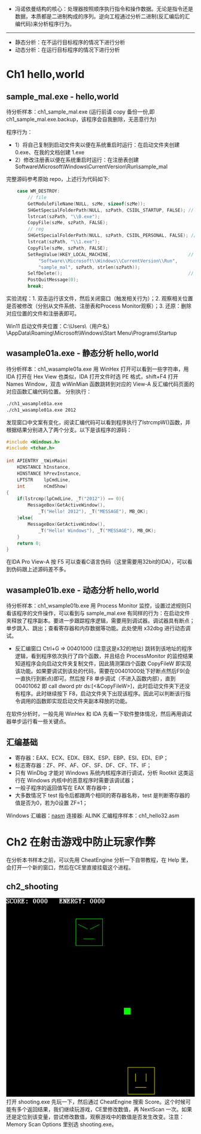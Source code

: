 - 冯诺依曼结构的核心：处理器按照顺序执行指令和操作数据。无论是指令还是数据，本质都是二进制构成的序列。逆向工程通过分析二进制(反汇编后的汇编代码)来分析程序行为。

------------
- 静态分析：在不运行目标程序的情况下进行分析
- 动态分析：在运行目标程序的情况下进行分析

# Ch1 hello,world
## sample_mal.exe - hello,world
待分析样本：ch1_sample_mal.exe (运行前请 copy 备份一份,即 ch1_sample_mal.exe.backup，该程序会自我删除，无恶意行为)

程序行为：
- 1）将自己复制到启动文件夹以便在系统重启时运行：在启动文件夹创建 0.exe、在我的文档创建 1.exe
- 2）修改注册表以便在系统重启时运行：在注册表创建 Software\\Microsoft\\Windows\\CurrentVersion\\Run\sample_mal

完整源码参考原始 repo，上述行为代码如下:
```cpp
	case WM_DESTROY:
		// file
		GetModuleFileName(NULL, szMe, sizeof(szMe));
		SHGetSpecialFolderPath(NULL, szPath, CSIDL_STARTUP, FALSE); // CSIDL_STARTUP 启动文件夹
		lstrcat(szPath, "\\0.exe");
		CopyFile(szMe, szPath, FALSE);
		// reg
		SHGetSpecialFolderPath(NULL, szPath, CSIDL_PERSONAL, FALSE); // CSIDL_PERSONAL 我的文档
		lstrcat(szPath, "\\1.exe");
		CopyFile(szMe, szPath, FALSE);
		SetRegValue(HKEY_LOCAL_MACHINE,                             // 注册表自启动项
			"Software\\Microsoft\\Windows\\CurrentVersion\\Run", 
			"sample_mal", szPath, strlen(szPath));
		SelfDelete();                                               // 自我删除(因此进行该实验前请先备份文件)
		PostQuitMessage(0);
		break;
```
实验流程：1. 双击运行该文件，然后关闭窗口（触发相关行为）；2. 观察相关位置是否被修改（分别从文件系统、注册表和Process Monitor观察）；3. 还原：删除对应位置的文件和注册表即可。

Win11 启动文件夹位置：C:\Users\（用户名）\AppData\Roaming\Microsoft\Windows\Start Menu\Programs\Startup
## wasample01a.exe - 静态分析 hello,world
待分析样本：ch1_wasample01a.exe 用 WinHex 打开可以看到一些字符串，用 IDA 打开在 Hex View 也类似，IDA 打开文件时选 PE 格式，shift+F4 打开 Names Window，双击 wWinMian 函数跳转到对应的 View-A 反汇编代码页面的对应函数汇编代码位置。
分别执行：
```bash
./ch1_wasample01a.exe
./ch1_wasample01a.exe 2012
```
发现窗口中文案有变化，阅读汇编代码可以看到程序执行了lstrcmpW()函数，并根据结果分别进入了两个分支。以下是该程序的源码：
```cpp
#include <Windows.h>
#include <tchar.h>

int APIENTRY _tWinMain(
	HINSTANCE hInstance, 
	HINSTANCE hPrevInstance, 
	LPTSTR    lpCmdLine, 
	int       nCmdShow)
{
	if(lstrcmp(lpCmdLine, _T("2012")) == 0){
		MessageBox(GetActiveWindow(), 
			_T("Hello! 2012"), _T("MESSAGE"), MB_OK);
	}else{
		MessageBox(GetActiveWindow(), 
			_T("Hello! Windows"), _T("MESSAGE"), MB_OK);
	}	
	return 0;
}
```
在IDA Pro View-A 按 F5 可以查看C语言伪码（这里需要用32bit的IDA），可以看到伪码跟上述源码差不多。
## wasample01b.exe - 动态分析 hello,world
待分析样本：ch1_wsample01b.exe 用 Process Monitor 监控，设置过滤规则只看该程序的文件操作，可以看到与 sample_mal.exe 有同样的行为：在启动文件夹释放了程序副本。要进一步跟踪程序逻辑，需要用到调试器。调试器具有断点；单步跳入、跳出；查看寄存器和内存数据等功能。此处使用 x32dbg 进行动态调试。

- 反汇编窗口 Ctrl+G => 00401000 (注意这是x32的地址) 跳转到该地址的程序逻辑，看到程序依次执行了四个函数，并且结合 ProcessMonitor 的监控结果知道程序会向启动文件夹复制文件，因此猜测第四个函数 CopyFileW 即实现该功能。如果要调试到该处的代码，需要在00401000处下好断点然后F9(会一直执行到断点)即可。然后按 F8 单步调试（不进入函数内部），直到 00401062 即 call dword ptr ds:[<&CopyFileW>]，此时启动文件夹下还没有程序。此时继续按下 F8，启动文件夹下出现该程序。因此可以判断该行指令调用的函数即实现启动文件夹副本释放的功能。

在软件分析时，一般先用 WinHex 和 IDA 先看一下软件整体情况，然后再用调试器单步运行看一些关键点。

## 汇编基础
- 寄存器：EAX、ECX、EDX、EBX、ESP、EBP、ESI、EDI、EIP；
- 标志寄存器：ZF、PF、AF、OF、SF、DF、CF、TF、IF；
- 只有 WinDbg 才能对 Windows 系统内核程序进行调试，分析 Rootkit 这类运行在 Windows 内核中的恶意程序时需要该调试器；
- 一般子程序的返回值写在 EAX 寄存器中；
- 大多数情况下 test 指令后都跟两个相同的寄存器名称，test 是判断寄存器的值是否为0，若为0设置 ZF=1；

Windows 汇编器：[nasm](nasm.us) 连接器: ALINK 汇编程序样本：ch1_hello32.asm

# Ch2 在射击游戏中防止玩家作弊
在分析本书样本之前，可以先用 CheatEngine 分析一下自带教程，在 Help 里，会打开一个新的窗口，然后在CE里直接挂载这个进程。

## ch2_shooting
![](2023-01-13-12-52-42.png)
打开 shooting.exe 先玩一下，然后通过 CheatEngine 搜索 Score。这个时候可能有多个返回结果，我们继续玩游戏，CE里修改数值，再 NextScan 一次。如果还是定位到该变量，尝试修改数值，观察游戏中的数值是否发生改变。注意：Memory Scan Options 里别选 shooting.exe。
